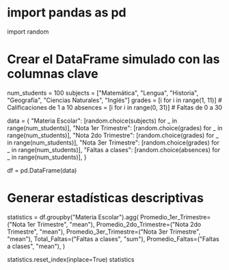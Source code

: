 # import pandas as pd
import random

# Crear el DataFrame simulado con las columnas clave
num_students = 100
subjects = ["Matemática", "Lengua", "Historia", "Geografía", "Ciencias Naturales", "Inglés"]
grades = [i for i in range(1, 11)]  # Calificaciones de 1 a 10
absences = [i for i in range(0, 31)]  # Faltas de 0 a 30

data = {
    "Materia Escolar": [random.choice(subjects) for _ in range(num_students)],
    "Nota 1er Trimestre": [random.choice(grades) for _ in range(num_students)],
    "Nota 2do Trimestre": [random.choice(grades) for _ in range(num_students)],
    "Nota 3er Trimestre": [random.choice(grades) for _ in range(num_students)],
    "Faltas a clases": [random.choice(absences) for _ in range(num_students)],
}

df = pd.DataFrame(data)

# Generar estadísticas descriptivas
statistics = df.groupby("Materia Escolar").agg(
    Promedio_1er_Trimestre=("Nota 1er Trimestre", "mean"),
    Promedio_2do_Trimestre=("Nota 2do Trimestre", "mean"),
    Promedio_3er_Trimestre=("Nota 3er Trimestre", "mean"),
    Total_Faltas=("Faltas a clases", "sum"),
    Promedio_Faltas=("Faltas a clases", "mean"),
)

statistics.reset_index(inplace=True)
statistics
